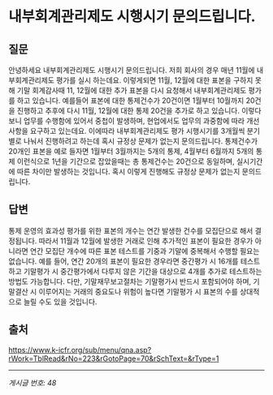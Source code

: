 # 내부회계관리제도 시행시기 문의드립니다.

## 질문
안녕하세요
내부회계관리제도 시행시기 문의드립니다.
저희 회사의 경우 매년 11월에 내부회계관리제도 평가를 실시 하는데요.
이렇게되면 11월, 12월에 대한 표본을 구하지 못해 기말 회계감사때 11, 12월에 대한 추가 표본을 다시 요청해서 내부회계관리제도 평가를 하고 있습니다.
예를들어 표본에 대한 통제건수가 20건이면 1월부터 10월까지 20건을 진행하고 추후에 다시 11월, 12월에 대한 통제 20건을 추가로 하고 있습니다.
이렇다 보니 업무를 수행함에 있어서 중첩이 발생하며, 현업에서도 업무의 과중함에 따라 개선사항을 요구하고 있는데요.
이에따라 내부회계관리제도 평가 시행시기를 3개월씩 분기별로 나눠서 진행하려고 하는데 혹시 규정상 문제가 없는지 문의드립니다.
통제건수가 20개인 표본을 예로 들자면 1월부터 3월까지는 5개의 통제, 4월부터 6월까지 5개의 통제 이런식으로 1년을 기간으로 잡았을때는 총 통제건수는 20건으로 동일하며, 실시기간에 따른 차이만 발생하는 것입니다.
혹시 이렇게 진행해도 규정상 문제가 없는지 문의드립니다.

## 답변
통제 운영의 효과성 평가를 위한 표본의 개수는 연간 발생한 건수를 모집단으로 해서 결정됩니다. 따라서 11월과 12월에 발생한 거래로 인해 추가적인 표본이 필요한 경우가 아니라면 연간 모집단 개수에 따른 표본 테스트를 기중과 기말에 중복해서 수행할 필요는 없습니다.
예를 들어, 연간 20개의 표본이 필요한 경우라면 중간평가 시 16개를 테스트하고 기말평가 시 중간평가에서 다루지 않은 기간을 대상으로 4개를 추가로 테스트하는 방법도 가능합니다. 다만, 기말재무보고절차는 기말평가시 반드시 포함되어야 하며, 기말결산 시 이루어지는 거래의 중요도나 위험이 높다면 기말평가 시 표본의 수를 상대적으로 늘릴 수도 있을 것입니다.

## 출처
https://www.k-icfr.org/sub/menu/qna.asp?rWork=TblRead&rNo=223&rGotoPage=70&rSchText=&rType=1

---
*게시글 번호: 48*
